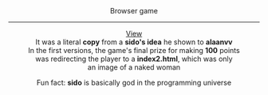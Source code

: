 <div align='center'>
  Browser game

  ---

  [View](https://alaanvv-happy-dot.netlify.app)  
  It was a literal **copy** from a **sido's idea** he shown to **alaanvv**  
  In the first versions, the game's final prize for making **100** points  
  was redirecting the player to a **index2.html**, which was only  
  an image of a naked woman  
    
  Fun fact: **sido** is basically god in the programming universe
</div>
